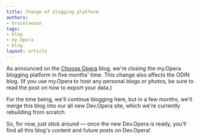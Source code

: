 ```yaml
---
title: Change of blogging platform
authors:
- brucelawson
tags:
- blog
- my.Opera
- blog
layout: article
---
```

<p>As announced on the <a href="http://my.opera.com/chooseopera">Choose Opera</a> blog, we&#39;re closing the my.Opera blogging platform in five months&#39; time. This change also affects the ODIN blog. (If you use my.Opera to host any personal blogs or photos, be sure to read the post on how to export your data.)</p>
<p>For the time being, we&#39;ll continue blogging here, but in a few months, we&#39;ll merge this blog into our all new Dev.Opera site, which we&#39;re currently rebuilding from scratch.</p>
<p>So, for now, just stick around — once the new Dev.Opera is ready, you&#39;ll find all this blog&#39;s content and future posts on Dev.Opera!</p>
